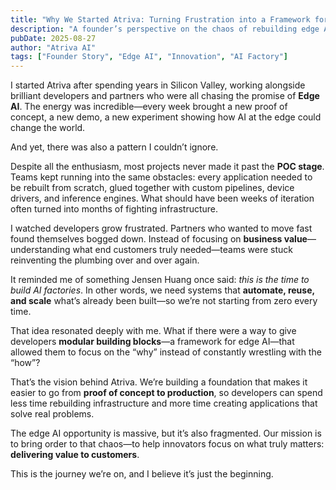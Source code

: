 ```yaml
---
title: "Why We Started Atriva: Turning Frustration into a Framework for Edge AI"
description: "A founder’s perspective on the chaos of rebuilding edge AI applications and why it’s time to focus on business value, not just infrastructure."
pubDate: 2025-08-27
author: "Atriva AI"
tags: ["Founder Story", "Edge AI", "Innovation", "AI Factory"]
---
```


I started Atriva after spending years in Silicon Valley, working alongside brilliant developers and partners who were all chasing the promise of **Edge AI**. The energy was incredible—every week brought a new proof of concept, a new demo, a new experiment showing how AI at the edge could change the world.  

And yet, there was also a pattern I couldn’t ignore.  

Despite all the enthusiasm, most projects never made it past the **POC stage**. Teams kept running into the same obstacles: every application needed to be rebuilt from scratch, glued together with custom pipelines, device drivers, and inference engines. What should have been weeks of iteration often turned into months of fighting infrastructure.  

I watched developers grow frustrated. Partners who wanted to move fast found themselves bogged down. Instead of focusing on **business value**—understanding what end customers truly needed—teams were stuck reinventing the plumbing over and over again.  

It reminded me of something Jensen Huang once said: *this is the time to build AI factories*. In other words, we need systems that **automate, reuse, and scale** what’s already been built—so we’re not starting from zero every time.  

That idea resonated deeply with me. What if there were a way to give developers **modular building blocks**—a framework for edge AI—that allowed them to focus on the “why” instead of constantly wrestling with the “how”?  

That’s the vision behind Atriva. We’re building a foundation that makes it easier to go from **proof of concept to production**, so developers can spend less time rebuilding infrastructure and more time creating applications that solve real problems.  

The edge AI opportunity is massive, but it’s also fragmented. Our mission is to bring order to that chaos—to help innovators focus on what truly matters: **delivering value to customers**.  

This is the journey we’re on, and I believe it’s just the beginning.  
